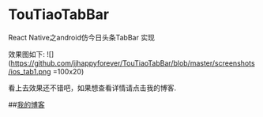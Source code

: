 # TouTiaoTabBar
React Native之android仿今日头条TabBar 实现


效果图如下:
![](https://github.com/jjhappyforever/TouTiaoTabBar/blob/master/screenshots/ios_tab1.png =100x20)
<br>

看上去效果还不错吧，如果想查看详情请点击我的博客.<br>

##[我的博客](http://blog.csdn.net/jj120522/article/details/51817903)
